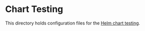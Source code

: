 # Chart Testing

This directory holds configuration files for the [Helm chart testing](https://github.com/helm/chart-testing).

